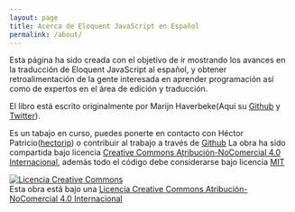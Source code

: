 ```yaml
---
layout: page
title: Acerca de Eloquent JavaScript en Español
permalink: /about/
---
```


Esta página ha sido creada con el objetivo de ir mostrando los avances en la traducción de Eloquent JavaScript al español, y obtener retroalimentación de la gente
interesada en aprender programación así como de expertos en el área de edición y traducción.

El libro está escrito originalmente por Marijn Haverbeke(Aquí su [Github](https://github.com/marijnh) y [Twitter](https://twitter.com/marijnjh)).

Es un tabajo en curso, puedes ponerte en contacto con Héctor Patricio([hectorip](https://github.com/hectorip)) o contribuir al trabajo a través de [Github](https://github.com/hectorip/Eloquent-JavaScript-es)
La obra ha sido compartida bajo licencia [Creative Commons Atribución-NoComercial 4.0 Internacional](http://creativecommons.org/licenses/by-nc/4.0/), además todo el código debe considerarse bajo licencia [MIT](http://opensource.org/licenses/MIT)

<a rel="license" href="http://creativecommons.org/licenses/by-nc/4.0/"><img alt="Licencia Creative Commons" style="border-width:0" src="https://i.creativecommons.org/l/by-nc/4.0/88x31.png" /></a><br />Esta obra está bajo una <a rel="license" href="http://creativecommons.org/licenses/by-nc/4.0/">Licencia Creative Commons Atribución-NoComercial 4.0 Internacional</a>

